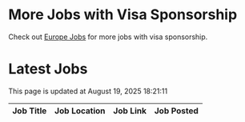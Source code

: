 # More Jobs with Visa Sponsorship

Check out [Europe Jobs](https://github.com/sureshparimi/europejobs#latest-jobs) for more jobs with visa sponsorship.

# Latest Jobs

This page is updated at August 19, 2025 18:21:11

| Job Title | Job Location | Job Link | Job Posted |
| --- | --- | --- | --- |
